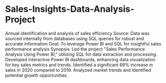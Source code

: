 # Sales-Insights-Data-Analysis-Project
Annual identification and analysis of sales efficiency
Source:
Data was sourced internally from databases using SQL queries for robust and accurate information
Goal:
To leverage Power BI and SQL for insightful sales performance analysis
Synopsis:
Led the project "Sales Performance Analysis Using Power BI," utilizing SQL for data extraction and processing. Developed interactive Power BI dashboards, enhancing data visualization for key sales metrics and trends. Identified a significant 69% increase in sales in 2020 compared to 2019. Analyzed market trends and identified potential growth opportunities.
